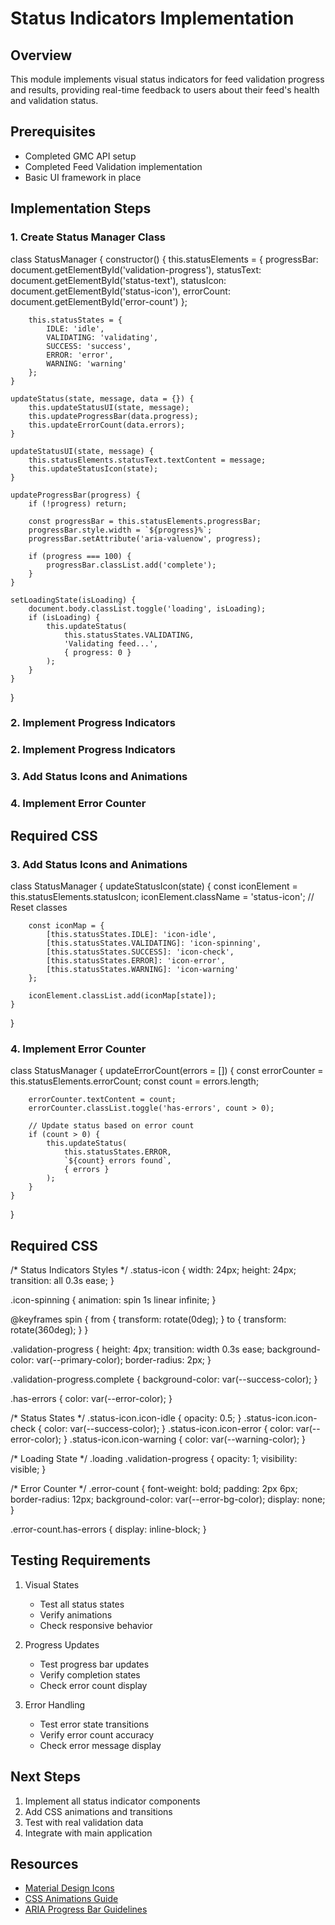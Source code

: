 # Status Indicators Implementation

## Overview
This module implements visual status indicators for feed validation progress and results, providing real-time feedback to users about their feed's health and validation status.

## Prerequisites
- Completed GMC API setup
- Completed Feed Validation implementation
- Basic UI framework in place

## Implementation Steps

### 1. Create Status Manager Class
class StatusManager {
    constructor() {
        this.statusElements = {
            progressBar: document.getElementById('validation-progress'),
            statusText: document.getElementById('status-text'),
            statusIcon: document.getElementById('status-icon'),
            errorCount: document.getElementById('error-count')
        };
        
        this.statusStates = {
            IDLE: 'idle',
            VALIDATING: 'validating',
            SUCCESS: 'success',
            ERROR: 'error',
            WARNING: 'warning'
        };
    }

    updateStatus(state, message, data = {}) {
        this.updateStatusUI(state, message);
        this.updateProgressBar(data.progress);
        this.updateErrorCount(data.errors);
    }

    updateStatusUI(state, message) {
        this.statusElements.statusText.textContent = message;
        this.updateStatusIcon(state);
    }

    updateProgressBar(progress) {
        if (!progress) return;
        
        const progressBar = this.statusElements.progressBar;
        progressBar.style.width = `${progress}%`;
        progressBar.setAttribute('aria-valuenow', progress);
        
        if (progress === 100) {
            progressBar.classList.add('complete');
        }
    }

    setLoadingState(isLoading) {
        document.body.classList.toggle('loading', isLoading);
        if (isLoading) {
            this.updateStatus(
                this.statusStates.VALIDATING,
                'Validating feed...',
                { progress: 0 }
            );
        }
    }
}


### 2. Implement Progress Indicators
### 2. Implement Progress Indicators



### 3. Add Status Icons and Animations


### 4. Implement Error Counter



## Required CSS


### 3. Add Status Icons and Animations
class StatusManager {
    updateStatusIcon(state) {
        const iconElement = this.statusElements.statusIcon;
        iconElement.className = 'status-icon'; // Reset classes
        
        const iconMap = {
            [this.statusStates.IDLE]: 'icon-idle',
            [this.statusStates.VALIDATING]: 'icon-spinning',
            [this.statusStates.SUCCESS]: 'icon-check',
            [this.statusStates.ERROR]: 'icon-error',
            [this.statusStates.WARNING]: 'icon-warning'
        };
        
        iconElement.classList.add(iconMap[state]);
    }
}

### 4. Implement Error Counter
class StatusManager {
    updateErrorCount(errors = []) {
        const errorCounter = this.statusElements.errorCount;
        const count = errors.length;
        
        errorCounter.textContent = count;
        errorCounter.classList.toggle('has-errors', count > 0);
        
        // Update status based on error count
        if (count > 0) {
            this.updateStatus(
                this.statusStates.ERROR,
                `${count} errors found`,
                { errors }
            );
        }
    }
}


## Required CSS
/* Status Indicators Styles */
.status-icon {
    width: 24px;
    height: 24px;
    transition: all 0.3s ease;
}

.icon-spinning {
    animation: spin 1s linear infinite;
}

@keyframes spin {
    from { transform: rotate(0deg); }
    to { transform: rotate(360deg); }
}

.validation-progress {
    height: 4px;
    transition: width 0.3s ease;
    background-color: var(--primary-color);
    border-radius: 2px;
}

.validation-progress.complete {
    background-color: var(--success-color);
}

.has-errors {
    color: var(--error-color);
}

/* Status States */
.status-icon.icon-idle { opacity: 0.5; }
.status-icon.icon-check { color: var(--success-color); }
.status-icon.icon-error { color: var(--error-color); }
.status-icon.icon-warning { color: var(--warning-color); }

/* Loading State */
.loading .validation-progress {
    opacity: 1;
    visibility: visible;
}

/* Error Counter */
.error-count {
    font-weight: bold;
    padding: 2px 6px;
    border-radius: 12px;
    background-color: var(--error-bg-color);
    display: none;
}

.error-count.has-errors {
    display: inline-block;
}

## Testing Requirements
1. Visual States
   - Test all status states
   - Verify animations
   - Check responsive behavior

2. Progress Updates
   - Test progress bar updates
   - Verify completion states
   - Check error count display

3. Error Handling
   - Test error state transitions
   - Verify error count accuracy
   - Check error message display

## Next Steps
1. Implement all status indicator components
2. Add CSS animations and transitions
3. Test with real validation data
4. Integrate with main application

## Resources
- [Material Design Icons](https://material.io/icons)
- [CSS Animations Guide](https://developer.mozilla.org/en-US/docs/Web/CSS/CSS_Animations)
- [ARIA Progress Bar Guidelines](https://www.w3.org/WAI/ARIA/apg/patterns/progressbar/)